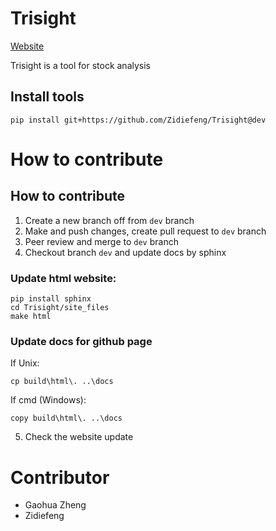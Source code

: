 # Trisight

[Website](https://zidiefeng.github.io/Trisight/)

Trisight is a tool for stock analysis


## Install tools

```
pip install git+https://github.com/Zidiefeng/Trisight@dev
```

# How to contribute

## How to contribute

1. Create a new branch off from `dev` branch
2. Make and push changes, create pull request to `dev` branch
3. Peer review and merge to `dev` branch
4. Checkout branch `dev` and update docs by sphinx

### Update html website:

```
pip install sphinx
cd Trisight/site_files
make html
```

### Update docs for github page

If Unix:
```
cp build\html\. ..\docs
```

If cmd (Windows):
```
copy build\html\. ..\docs
```

5. Check the website update

# Contributor

- Gaohua Zheng
- Zidiefeng
